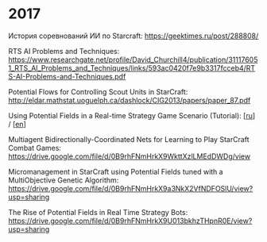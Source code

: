 # 2017

История соревнований ИИ по Starcraft: https://geektimes.ru/post/288808/

RTS AI Problems and Techniques: https://www.researchgate.net/profile/David_Churchill4/publication/311176051_RTS_AI_Problems_and_Techniques/links/593ac0420f7e9b3317fcceb4/RTS-AI-Problems-and-Techniques.pdf

Potential Flows for Controlling Scout Units in
StarCraft: http://eldar.mathstat.uoguelph.ca/dashlock/CIG2013/papers/paper_87.pdf

Using Potential Fields in a Real-time Strategy Game Scenario (Tutorial): [[ru](https://habrahabr.ru/post/262181/)] / [[en](http://aigamedev.com/open/tutorials/potential-fields/)]

Multiagent Bidirectionally-Coordinated Nets for Learning to Play StarCraft Combat Games:
https://drive.google.com/file/d/0B9rhFNmHrkX9WkttXzlLMEdDWDg/view

Micromanagement in StarCraft using Potential Fields tuned with a MultiObjective Genetic Algorithm:
https://drive.google.com/file/d/0B9rhFNmHrkX9a3NkX2VfNDFOSlU/view?usp=sharing

The Rise of Potential Fields in Real Time Strategy Bots:
https://drive.google.com/file/d/0B9rhFNmHrkX9U013bkhzTHpnR0E/view?usp=sharing

